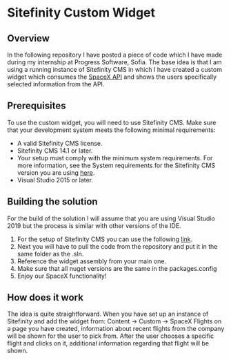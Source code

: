 # Sitefinity Custom Widget
## Overview
In the following repository I have posted a piece of code which I have made during my internship at Progress Software, Sofia. The base idea is that I am using a running instance of Sitefinity CMS in which I have created a custom widget which consumes the [SpaceX API](https://github.com/r-spacex/SpaceX-API) and shows the users specifically selected information from the API.

## Prerequisites
To use the custom widget, you will need to use Sitefinity CMS. Make sure that your development system meets the following minimal requirements:

* A valid Sitefinity CMS license.
* Sitefinity CMS 14.1 or later.
* Your setup must comply with the minimum system requirements. For more information, see the System requirements for the Sitefinity CMS version you are using [here](https://www.progress.com/documentation/sitefinity-cms/system-requirements).
* Visual Studio 2015 or later.

## Building the solution
For the build of the solution I will assume that you are using Visual Studio 2019 but the process is similar with other versions of the IDE.

1. For the setup of Sitefinity CMS you can use the following [link](https://www.progress.com/documentation/sitefinity-cms/install-sitefinity).
2. Next you will have to pull the code from the repository and put it in the same folder as the <nameOfYourProject>.sln.
3. Reference the widget assembly from your main one.
4. Make sure that all nuget versions are the same in the packages.config
5. Enjoy our SpaceX functionality!

## How does it work

The idea is quite straightforward. When you have set up an instance of Sitefinity and add the widget from: Content -> Custom -> SpaceX Flights on a page you have created, information about recent flights from the company will be shown for the user to pick from. After the user chooses a specific flight and clicks on it, additional information regarding that flight will be shown.
